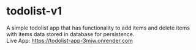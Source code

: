 # todolist-v1
A simple todolist app that has functionality to add items and delete items with items data stored in database for persistence.                                                   
Live App:
  https://todolist-app-3mjw.onrender.com
